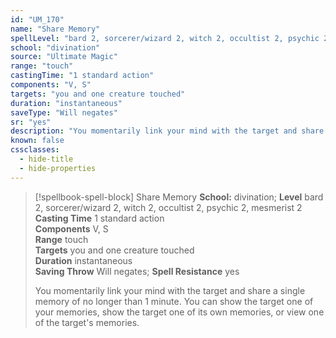 ```yaml
---
id: "UM_170"
name: "Share Memory"
spellLevel: "bard 2, sorcerer/wizard 2, witch 2, occultist 2, psychic 2, mesmerist 2"
school: "divination"
source: "Ultimate Magic"
range: "touch"
castingTime: "1 standard action"
components: "V, S"
targets: "you and one creature touched"
duration: "instantaneous"
saveType: "Will negates"
sr: "yes"
description: "You momentarily link your mind with the target and share a single memory of no longer than 1 minute. You can show the target one of your memories, show the target one of its own memories, or view one of the target's memories."
known: false
cssclasses:
  - hide-title
  - hide-properties
---
```


> [!spellbook-spell-block] Share Memory
> **School:** divination; **Level** bard 2, sorcerer/wizard 2, witch 2, occultist 2, psychic 2, mesmerist 2
> **Casting Time** 1 standard action  
> **Components** V, S  
> **Range** touch  
> **Targets** you and one creature touched  
> **Duration** instantaneous  
> **Saving Throw** Will negates; **Spell Resistance** yes
> 
> You momentarily link your mind with the target and share a single memory of no longer than 1 minute. You can show the target one of your memories, show the target one of its own memories, or view one of the target's memories.